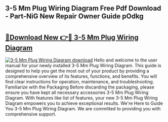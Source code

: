 ## 3-5 Mm Plug Wiring Diagram Free Pdf Download - Part-NiG New Repair Owner Guide pOdkg

# <h2><a href="http://dfjknyr.blite.top/?on=3-5+Mm+Plug+Wiring+Diagram">🔗Download New 👉🔴 3-5 Mm Plug Wiring Diagram</a></h2>

[![3-5 Mm Plug Wiring Diagram download](https://i.imgur.com/lujVjoI.png)](http://dfjknyr.blite.top/?on=3-5+Mm+Plug+Wiring+Diagram)
Hello and welcome to the user manual for your newly installed 3-5 Mm Plug Wiring Diagram. This guide is designed to help you get the most out of your product by providing a comprehensive overview of its features, functions, and benefits. You will find clear instructions for operation, maintenance, and troubleshooting. Familiarize with the Packaging Before discarding the packaging, please ensure you have kept all necessary accessories 3-5 Mm Plug Wiring Diagram. With features like list of features, your new 3-5 Mm Plug Wiring Diagram empowers you to achieve exceptional results. We're Here to Guide You 3-5 Mm Plug Wiring Diagram. We are committed to providing you with comprehensive support.
